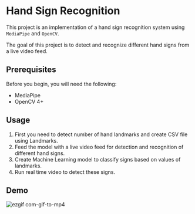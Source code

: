 # **Hand Sign Recognition**
This project is an implementation of a hand sign recognition system using `MediaPipe` and `OpenCV`.

The goal of this project is to detect and recognize different hand signs from a live video feed.

## Prerequisites
Before you begin, you will need the following:
* MediaPipe 
* OpenCV 4+

## Usage
1. First you need to detect number of hand landmarks and create CSV file using 
Landmarks.
2. Feed the model with a live video feed for detection and recognition of different hand signs.
3. Create Machine Learning model to classify signs based on values of landmarks.
4. Run real time video to detect these signs.

## Demo

![ezgif com-gif-to-mp4](https://user-images.githubusercontent.com/126875631/222737961-1d70fd94-a052-4ced-b879-663507742570.gif)
